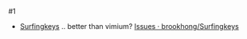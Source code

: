 #1
- [Surfingkeys](https://github.com/brookhong/Surfingkeys) .. better than vimium?
[Issues · brookhong/Surfingkeys](https://github.com/brookhong/Surfingkeys/issues?q=is%3Aissue+is%3Aopen+sort%3Acreated-asc)